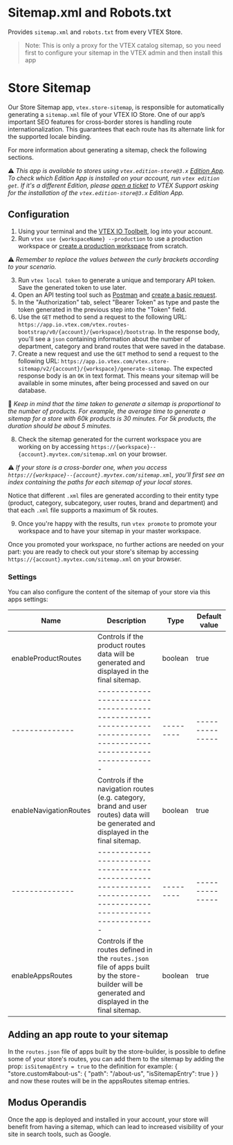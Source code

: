 # Sitemap.xml and Robots.txt

Provides `sitemap.xml` and `robots.txt` from every VTEX Store.

> Note: This is only a proxy for the VTEX catalog sitemap, so you need first to configure your sitemap in the VTEX admin and then install this app 
# Store Sitemap

Our Store Sitemap app, `vtex.store-sitemap`, is responsible for automatically generating a `sitemap.xml` file of your VTEX IO Store. 
One of our app’s important SEO features for cross-border stores is handling route internationalization. This guarantees that each route has its alternate link for the supported locale binding.

For more information about generating a sitemap, check the following sections.

:warning: *This app is available to stores using `vtex.edition-store@3.x` [Edition App](https://vtex.io/docs/concepts/edition-app/). To check which Edition App is installed on your account, run `vtex edition get`. If it's a different Edition, please [open a ticket](https://help-tickets.vtex.com/smartlink/sso/login/zendesk) to VTEX Support asking for the installation of the `vtex.edition-store@3.x` Edition App.*

## Configuration

1. Using your terminal and the [VTEX IO Toolbelt](https://vtex.io/docs/recipes/development/vtex-io-cli-installation-and-command-reference/), log into your account.
2. Run `vtex use {workspaceName} --production` to use a production workspace or [create a production workspace](https://vtex.io/docs/recipes/development/creating-a-production-workspace/)  from scratch.

:warning: *Remember to replace the values between the curly brackets according to your scenario.*
	
3. Run `vtex local token` to generate a unique and temporary API token. Save the generated token to use later.
4. Open an API testing tool such as [Postman](https://www.postman.com/) and [create a basic request](https://learning.postman.com/docs/postman/sending-api-requests/requests/#creating-requests).
5. In the "Authorization" tab, select "Bearer Token" as type and paste the token generated in the previous step into the "Token" field.
6. Use the `GET` method to send a request to the following URL: `https://app.io.vtex.com/vtex.routes-bootstrap/v0/{account}/{workspace}/bootstrap`. In the response body, you'll see a `json` containing information about the number of department, category and brand routes that were saved in the database.
7. Create a new request and use the `GET` method to send a request to the following URL: `https://app.io.vtex.com/vtex.store-sitemap/v2/{account}/{workspace}/generate-sitemap`. The expected response body is an `OK` in text format. This means your sitemap will be available in some minutes, after being processed and saved on our database.

:blue_book: *Keep in mind that the time taken to generate a sitemap is proportional to the number of products. For example, the average time to generate a sitemap for a store with 60k products is 30 minutes. For 5k products, the duration should be about 5 minutes.*

8. Check the sitemap generated for the current workspace you are working on by accessing `https://{workspace}--{account}.myvtex.com/sitemap.xml` on your browser. 

:warning: *If your store is a cross-border one, when you access `https://{workspace}--{account}.myvtex.com/sitemap.xml`, you’ll first see an index containing the paths for each sitemap of your local stores.*

Notice that different `.xml` files are generated according to their entity type (product, category, subcategory, user routes, brand and department) and that each `.xml` file supports a maximum of 5k routes. 

9. Once you're happy with the results, run `vtex promote` to promote your workspace and to have your sitemap in your master workspace.

Once you promoted your workspace, no further actions are needed on your part: you are ready to check out your store's sitemap by accessing `https://{account}.myvtex.com/sitemap.xml` on your browser. 

### Settings

You can also configure the content of the sitemap of your store via this apps settings:

 Name         | Description                                                                                                 | Type    | Default value |
|--------------|-------------------------------------------------------------------------------------------------------------|---------|---------------|
| enableProductRoutes | Controls if the product routes data will be generated and displayed in the final sitemap.            | boolean | true       |
|--------------|-------------------------------------------------------------------------------------------------------------|---------|---------------|
| enableNavigationRoutes | Controls if the navigation routes (e.g. category, brand and user routes) data will be generated and displayed in the final sitemap.          | boolean | true        |
|--------------|-------------------------------------------------------------------------------------------------------------|---------|---------------|
| enableAppsRoutes | Controls if the routes defined in the `routes.json` file of apps built by the store-builder will be generated and displayed in the final sitemap.                            | boolean | true        |

## Adding an app route to your sitemap

In the `routes.json` file of apps built by the store-builder, is possible to define some of your store's routes, you can add them to the sitemap 
by adding the prop: `isSitemapEntry = true` to the definition for example:
{
    "store.custom#about-us": {
      "path": "/about-us",
      "isSitemapEntry": true
  }
}
and now these routes will be in the appsRoutes sitemap entries.

## Modus Operandis

Once the app is deployed and installed in your account, your store will benefit from having a sitemap, which can lead to increased visibility of your site in search tools, such as Google.
